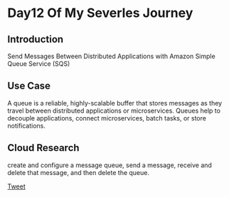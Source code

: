 # Day12 Of My Severles Journey

## Introduction
Send Messages Between Distributed Applications
with Amazon Simple Queue Service (SQS)
## Use Case
A queue is a reliable, highly-scalable buffer that stores messages as they travel between distributed applications or microservices. Queues help to decouple applications, connect microservices, batch tasks, or store notifications.

## Cloud Research
create and configure a message queue, send a message, receive and delete that message, and then delete the queue.


[Tweet](https://twitter.com/martynzYoung/status/1298213367623163904)

